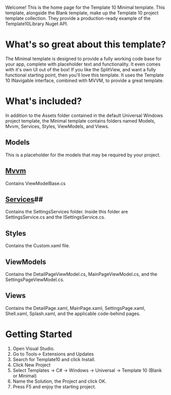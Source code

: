 Welcome! This is the home page for the Template 10 Minimal template. This template, alongside the Blank template, make up the Template 10 project template collection. They provide a production-ready example of the Template10Library Nuget API. 
# What's so great about this template?
The Minimal template is designed to provide a fully working code base for your app, complete with placeholder text and functionality. It even comes with it's own UI out of the box! If you like the SplitView, and want a fully functional starting point, then you'll love this template. It uses the Template 10 INavigable interface, combined with MVVM, to provide a great template.
# What's included?
In addition to the Assets folder contained in the default Universal Windows project template, the Minimal template contains folders named Models, Mvvm, Services, Styles, ViewModels, and Views. 
## Models ##
This is a placeholder for the models that may be required by your project. 
## [Mvvm](https://github.com/Windows-XAML/Template10/wiki/Docs-%7C-MVVM) ##
Contains ViewModelBase.cs
## [Services](https://github.com/Windows-XAML/Template10/wiki/Docs-%7C-SettingsService)##
Contains the SettingsServices folder. Inside this folder are SettingsService.cs and the ISettingsService.cs. 
## Styles ##
Contains the Custom.xaml file. 
## ViewModels ##
Contains the DetailPageViewModel.cs, MainPageViewModel.cs, and the SettingsPageViewModel.cs.
## Views ##
Contains the DetailPage.xaml, MainPage.xaml, SettingsPage.xaml, Shell.xaml, Splash.xaml, and the applicable code-behind pages. 
# Getting Started #
1. Open Visual Studio.
2. Go to Tools-> Extensions and Updates
4. Search for Template10 and click Install. 
5. Click New Project
6. Select Templates -> C# -> Windows -> Universal -> Template 10 (Blank or Minimal)
7. Name the Solution, the Project and click OK. 
8. Press F5 and enjoy the starting project. 
